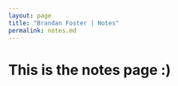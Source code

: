 ```yaml
---
layout: page
title: "Brandan Foster | Notes"
permalink: notes.md
---
```

# This is the notes page :)
